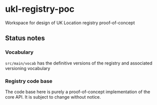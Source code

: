 # ukl-registry-poc

Workspace for design of UK Location registry proof-of-concept

## Status notes

### Vocabulary

`src/main/vocab` has the definitive versions of the registry and associated versioning vocabulary

### Registry code base

The code base here is purely a proof-of-concept implementation of the core API. It is subject to change without notice.
